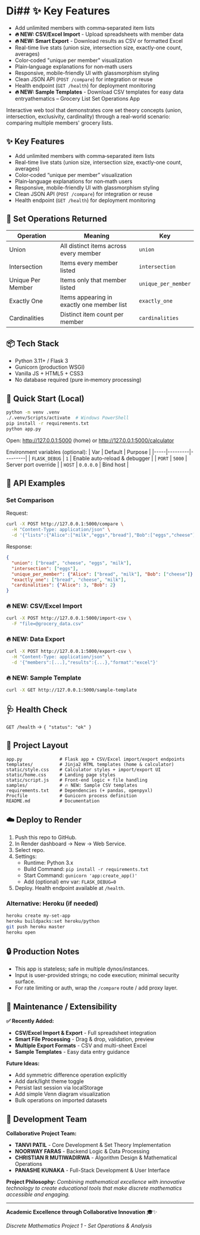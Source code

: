 # Di## ✨ Key Features
* Add unlimited members with comma‑separated item lists
* **🔥 NEW: CSV/Excel Import** - Upload spreadsheets with member data
* **🔥 NEW: Smart Export** - Download results as CSV or formatted Excel
* Real-time live stats (union size, intersection size, exactly-one count, averages)
* Color‑coded "unique per member" visualization
* Plain‑language explanations for non‑math users
* Responsive, mobile-friendly UI with glassmorphism styling
* Clean JSON API (`POST /compare`) for integration or reuse
* Health endpoint (`GET /health`) for deployment monitoring
* **🔥 NEW: Sample Templates** - Download CSV templates for easy data entryathematics – Grocery List Set Operations App

Interactive web tool that demonstrates core set theory concepts (union, intersection, exclusivity, cardinality) through a real-world scenario: comparing multiple members' grocery lists.

## ✨ Key Features
* Add unlimited members with comma‑separated item lists
* Real-time live stats (union size, intersection size, exactly-one count, averages)
* Color‑coded “unique per member” visualization
* Plain‑language explanations for non‑math users
* Responsive, mobile-friendly UI with glassmorphism styling
* Clean JSON API (`POST /compare`) for integration or reuse
* Health endpoint (`GET /health`) for deployment monitoring

## 🧮 Set Operations Returned
| Operation | Meaning | Key |
|-----------|---------|-----|
| Union | All distinct items across every member | `union` |
| Intersection | Items every member listed | `intersection` |
| Unique Per Member | Items only that member listed | `unique_per_member` |
| Exactly One | Items appearing in exactly one member list | `exactly_one` |
| Cardinalities | Distinct item count per member | `cardinalities` |

## 📦 Tech Stack
* Python 3.11+ / Flask 3
* Gunicorn (production WSGI)
* Vanilla JS + HTML5 + CSS3
* No database required (pure in‑memory processing)

## 🚀 Quick Start (Local)
```bash
python -m venv .venv
./.venv/Scripts/activate  # Windows PowerShell
pip install -r requirements.txt
python app.py
```
Open: http://127.0.0.1:5000  (home)  or  http://127.0.0.1:5000/calculator

Environment variables (optional):
| Var | Default | Purpose |
|-----|---------|---------|
| `FLASK_DEBUG` | `1` | Enable auto-reload & debugger |
| `PORT` | `5000` | Server port override |
| `HOST` | `0.0.0.0` | Bind host |

## 🧪 API Examples

### Set Comparison
Request:
```bash
curl -X POST http://127.0.0.1:5000/compare \
  -H "Content-Type: application/json" \
  -d '{"lists":{"Alice":["milk","eggs","bread"],"Bob":["eggs","cheese"]}}'
```
Response:
```json
{
  "union": ["bread", "cheese", "eggs", "milk"],
  "intersection": ["eggs"],
  "unique_per_member": {"Alice": ["bread", "milk"], "Bob": ["cheese"]},
  "exactly_one": ["bread", "cheese", "milk"],
  "cardinalities": {"Alice": 3, "Bob": 2}
}
```

### 🔥 NEW: CSV/Excel Import
```bash
curl -X POST http://127.0.0.1:5000/import-csv \
  -F "file=@grocery_data.csv"
```

### 🔥 NEW: Data Export
```bash
curl -X POST http://127.0.0.1:5000/export-csv \
  -H "Content-Type: application/json" \
  -d '{"members":[...],"results":{...},"format":"excel"}'
```

### 🔥 NEW: Sample Template
```bash
curl -X GET http://127.0.0.1:5000/sample-template
```

## 🩺 Health Check
`GET /health` → `{ "status": "ok" }`

## 📁 Project Layout
```
app.py              # Flask app + CSV/Excel import/export endpoints
templates/          # Jinja2 HTML templates (home & calculator)
static/style.css    # Calculator styles + import/export UI
static/home.css     # Landing page styles
static/script.js    # Front-end logic + file handling
samples/            # 🔥 NEW: Sample CSV templates
requirements.txt    # Dependencies (+ pandas, openpyxl)
Procfile            # Gunicorn process definition
README.md           # Documentation
```

## ☁️ Deploy to Render
1. Push this repo to GitHub.
2. In Render dashboard → New → Web Service.
3. Select repo.
4. Settings:
   * Runtime: Python 3.x
   * Build Command: `pip install -r requirements.txt`
   * Start Command: `gunicorn 'app:create_app()'`
   * Add (optional) env var: `FLASK_DEBUG=0`
5. Deploy. Health endpoint available at `/health`.

### Alternative: Heroku (if needed)
```bash
heroku create my-set-app
heroku buildpacks:set heroku/python
git push heroku master
heroku open
```

## 🔒 Production Notes
* This app is stateless; safe in multiple dynos/instances.
* Input is user-provided strings; no code execution; minimal security surface.
* For rate limiting or auth, wrap the `/compare` route / add proxy layer.

## 🧹 Maintenance / Extensibility
**✅ Recently Added:**
* **CSV/Excel Import & Export** - Full spreadsheet integration
* **Smart File Processing** - Drag & drop, validation, preview
* **Multiple Export Formats** - CSV and multi-sheet Excel
* **Sample Templates** - Easy data entry guidance

**Future Ideas:**
* Add symmetric difference operation explicitly
* Add dark/light theme toggle
* Persist last session via localStorage
* Add simple Venn diagram visualization
* Bulk operations on imported datasets

## 👥 Development Team
**Collaborative Project Team:**
- **TANVI PATIL** - Core Development & Set Theory Implementation
- **NOORWAY FARAS** - Backend Logic & Data Processing
- **CHRISTIAN R MUTIWADIRWA** - Algorithm Design & Mathematical Operations
- **PANASHE KUNAKA** - Full-Stack Development & User Interface

**Project Philosophy:** *Combining mathematical excellence with innovative technology to create educational tools that make discrete mathematics accessible and engaging.*

---
**Academic Excellence through Collaborative Innovation** 🎓✨

*Discrete Mathematics Project 1 - Set Operations & Analysis*
